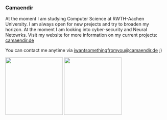 ### Camaendir

At the moment I am studying Computer Science at RWTH-Aachen University. I am always open for new prejects and try to broaden my horizon. At the moment I am looking into cyber-security and Neural Netowrks. Visit my website for more information on my current projects: [camaendir.de](https://camaendir.de)

You can contact me anytime via iwantsomethingfromyou@camaendir.de ;)


<p>
  <img height="180em" src="https://github-readme-stats.vercel.app/api/?username=Camaendir" />
  <img height="180em" src="https://github-readme-stats.vercel.app/api/top-langs/?username=Camaendir&layout=compact" />
</p>
